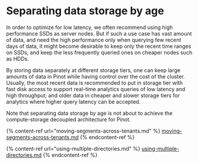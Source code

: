 # Separating data storage by age

In order to optimize for low latency, we often recommend using high performance SSDs as server nodes. But if such a use case has vast amount of data, and need the high performance only when querying few recent days of data, it might become desirable to keep only the recent time ranges on SSDs, and keep the less frequently queried ones on cheaper nodes such as HDDs.

By storing data separately at different storage tiers, one can keep large amounts of data in Pinot while having control over the cost of the cluster. Usually, the most recent data is recommended to put in storage tier with fast disk access to support real-time analytics queries of low latency and high throughput; and older data in cheaper and slower storage tiers for analytics where higher query latency can be accepted.

Note that separating data storage by age is not about to achieve the compute-storage decoupled architecture for Pinot.

{% content-ref url="moving-segments-across-tenants.md" %}
[moving-segments-across-tenants.md](moving-segments-across-tenants.md)
{% endcontent-ref %}

{% content-ref url="using-multiple-directories.md" %}
[using-multiple-directories.md](using-multiple-directories.md)
{% endcontent-ref %}
